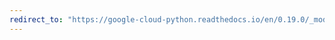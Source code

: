 ```yaml
---
redirect_to: "https://google-cloud-python.readthedocs.io/en/0.19.0/_modules/google/cloud/bigquery/_helpers.html"
---
```

